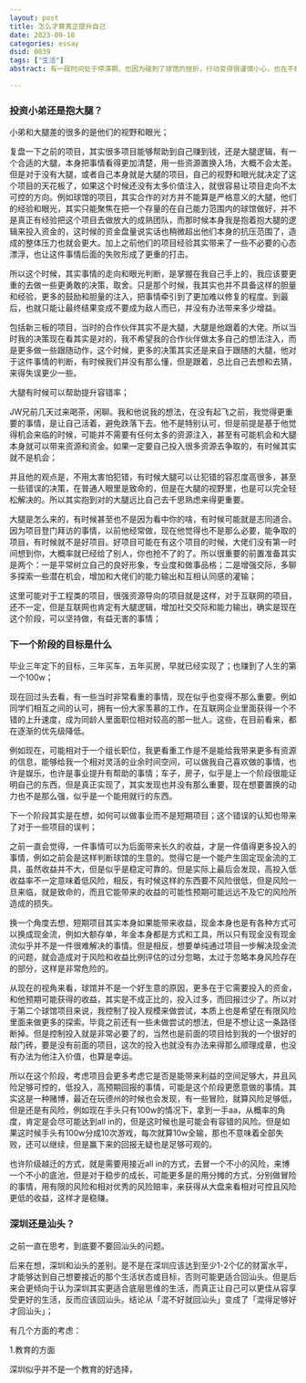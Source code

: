 ```yaml
---
layout: post
title: 怎么才算真正提升自己
date: 2023-09-18
categories: essay
dsid: 0039
tags: ["生活"]
abstract: 有一段时间处于停滞期，也因为碰到了球馆的挫折，行动变得很谨慎小心，也在不断复盘之前的决策，以及寻找新的机会，在这个过程看一些书，交流一些讨论，包括自己的一些体验，记录下来

---
```


### 投资小弟还是抱大腿？

小弟和大腿差的很多的是他们的视野和眼光；

复盘一下之前的项目，其实很多项目能够帮助到自己赚到钱，还是大腿逻辑，有一个合适的大腿，本身把事情看得更加清楚，用一些资源置换入场，大概不会太差。但是对于没有大腿，或者自己本身就是大腿的项目，自己的视野和眼光就决定了这个项目的天花板了，如果这个时候还没有太多价值注入，就很容易让项目走向不太可控的方向。例如球馆的项目，其实合作的对方并不能算是严格意义的大腿，他们的经验和眼光，其实只能聚焦在把一个存量的在自己能力范围内的球馆做好，并不是真正有经验把这个项目去做放大的成熟团队，而那时候本身我是抱着抱大腿的逻辑来投入资金的，这时候的资金盘量说实话也稍微超出他们本身的抗压范围了，造成的整体压力也就会更大。加上之前他们的项目经验其实带来了一些不必要的心态漂浮，也让这件事情后面的失败形成了更重的打击。

所以这个时候，其实事情的走向和眼光判断，是掌握在我自己手上的，我应该要更重的去做一些更勇敢的决策，取舍。只是那个时候，我其实也并不具备这样的胆量和经验，更多的鼓励和胆量的注入，把事情牵引到了更加难以修复的程度。到最后，也就只能让最终结果变成不要成为敌人而已，并没有办法带来多少增益。

包括新三板的项目，当时的合作伙伴其实不是大腿，大腿是他跟着的大佬。所以当时我的决策现在看其实是对的，我不希望我的合作伙伴做太多自己的想法注入，而是更多做一些跟随动作，这个时候，更多的决策其实还是来自于跟随的大腿，他对于这件事情的判断，有时候我们并没有那么懂，但是跟着，总比自己去想和去猜，来得失误更少一些。

大腿有时候可以帮助提升容错率；

JW兄前几天过来喝茶，闲聊。我和他说我的想法，在没有起飞之前，我觉得更重要的事情，是让自己活着，避免跌落下去。他不是特别认可，但是前提是基于他觉得机会来临的时候，可能并不需要有任何太多的资源注入，甚至有可能机会和大腿本身就可以带来资源和资金。如果一定要自己投入很多资源去争取的，有时候其实就不是机会；

并且他的观点是，不用太害怕犯错，有时候大腿可以让犯错的容忍度高很多，甚至一些错误的决策，在普通人眼里是致命的，但是在大腿的视野里，也是可以完全轻松解决的。所以其实抱到对的大腿远比自己去千思熟虑来得更重要。

大腿是怎么来的，有时候甚至也不是因为看中你的啥，有时候可能就是志同道合。因为项目登门拜访的事情，以前他经常做，现在他觉得也不是那么必要，能争取的项目，有时候就不是好项目。好项目可能在有这个项目的时候，大佬们没有第一时间想到你，大概率就已经给了别人，你也抢不了的了。所以很重要的前置准备其实是两个：一是平常树立自己的良好形象，专业度和做事品格；二是增强交际，多聊多探索一些潜在机会，增加和大佬们的能力输出和互相认同感的灌输；

这里可能对于工程类的项目，很强资源导向的项目就是这样，对于互联网的项目，还不一定，但是互联网也肯定有大腿逻辑，增加社交交际和能力输出，确实是现在这个阶段，可以坚持做，有益无害的事情；

### 下一个阶段的目标是什么

毕业三年定下的目标，三年买车，五年买房，早就已经实现了；也赚到了人生的第一个100w；

现在回过头去看，有一些当时非常看重的事情，现在似乎也变得不那么重要。例如同学们相互之间的认可，拥有一份大家羡慕的工作，在互联网企业里面获得一个不错的上升速度，成为同龄人里面职位相对较高的那一批人。这些，在目前看来，都在逐渐的优先级降低。

例如现在，可能相对于一个组长职位，我更看重工作是不是能给我带来更多有资源的信息，能够给我一个相对灵活的业余时间空间，可以做我自己喜欢做的事情，也许是娱乐，也许是事业提升有帮助的事情；车子，房子，似乎是上一个阶段很能证明自己的东西，但是真正实现了，其实发现也并没有那么重要，现在想要置换的动力也不是那么强，似乎是一个能用就行的东西。

下一个阶段其实是在想，如何可以做事业而不是短期项目；这个错误的认知也带来了对于一些项目的误判；

之前一直会觉得，一件事情可以为后面带来长久的收益，才是一件值得更多投入的事情，例如之前会是这样判断球馆的生意的。觉得它是一个能产生固定现金流的工具，虽然收益并不大，但是似乎是稳定可靠的。但是实际上最后会发现，高投入低收益率不一定意味着低风险，相反，有时候这样的东西要不风险很低，但是风险一旦来临，就是致命的，而且它能带来的收益的可能性预期可能远远不及它的风险所造成的损失。

换一个角度去想，短期项目其实本身如果能带来收益，现金本身也是有各种方式可以换成现金流，例如大额存单，年金本身都是方式和工具，所以只有现金没有现金流似乎并不是一件很难解决的事情。但是相反，想要单纯通过项目一步解决现金流的问题，就会造成对于风险和收益比例评估的过分忽略，太过于忽略本身风险存在的部分，这样是非常危险的。

从现在的视角来看，球馆并不是一个好生意的原因，更多在于它需要投入的资金，和他预期可能获得的收益，其实是不成正比的，投入过多，而回报过少了。所以对于第二个球馆项目来说，我控制了投入规模来做尝试，本质上也是希望在有限风险里面来做更多的探索。毕竟之前还有一些未做尝试的想法，但是不想让这一条路径断掉。但是控制投入就是非常必要了的，当然也是前面的项目给到我的一个很好的敲门砖，要是没有前面的项目，这次的投入也就没有办法来得那么顺理成章，也没有办法为他注入价值，也算是幸运。

所以在这个阶段，考虑项目会更多考虑它是否是能带来利益的空间足够大，并且风险足够可控的，低投入，高预期回报的事情，可能是这个阶段更愿意做的事情。其实这是一种赌博，最近在玩德州的时候也会发现，有一些冒险，就算风险足够低，但是还是有风险，例如现在手头只有100w的情况下，拿到一手aa，从概率的角度，肯定是会尽可能达到all in的，但是这时候也是可能会有容错的风险。但是如果这时候手头有100w分成10次游戏，每次就算10w全输，那也不意味着全部失败，还可以继续，但是赢下来的回报无疑也是足够可观的。

也许阶级越迁的方式，就是需要用接近all in的方式，去冒一个不小的风险，来博一个不小的底池，但是对于稳步的成长，可能更多是的用分摊的方式，分别做冒险的事情，用有限的风险和相对优秀的风险赔率，来获得从大盘来看相对可控且风险更低的收益，这样才是稳赚。

### 深圳还是汕头？

之前一直在思考，到底要不要回汕头的问题。

后来在想，深圳和汕头的差别。是不是在深圳应该达到至少1-2个亿的财富水平，才能够达到自己想要接近的那个生活状态或目标，否则可能更适合回汕头。但是后来会更倾向于认为深圳其实更适合底层思维的生活，而真正让自己可以更佳从容享受更好的生活，反而应该回汕头。结论从「混不好就回汕头」变成了「混得足够好才回汕头」；

有几个方面的考虑：

1.教育的方面

深圳似乎并不是一个教育的好选择，
